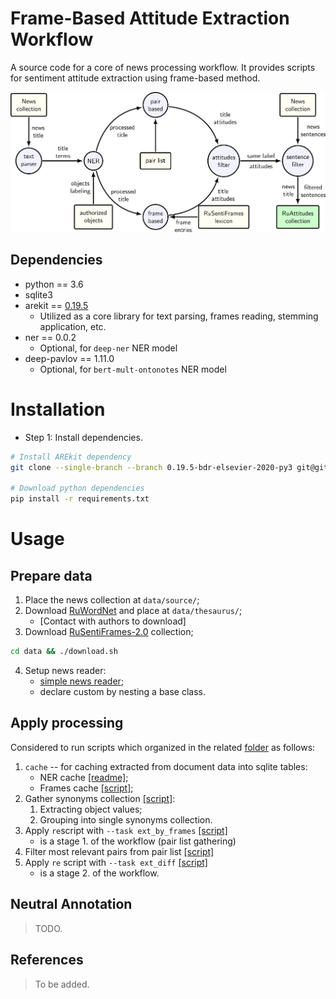# Frame-Based Attitude Extraction Workflow

A source code for a core of news processing workflow.
It provides scripts for sentiment attitude extraction using frame-based method.

![](logo.png)


## Dependencies

* python == 3.6
* sqlite3
* arekit == [0.19.5](https://github.com/nicolay-r/AREkit/tree/0.19.5-bdr-elsevier-2020-py3)
    * Utilized as a core library for text parsing, frames reading, stemming application, etc.
* ner == 0.0.2 
    * Optional, for `deep-ner` NER model
* deep-pavlov == 1.11.0 
    * Optional, for `bert-mult-ontonotes` NER model
    
# Installation

* Step 1: Install dependencies.
``` bash
# Install AREkit dependency
git clone --single-branch --branch 0.19.5-bdr-elsevier-2020-py3 git@github.com:nicolay-r/AREkit.git core

# Download python dependencies
pip install -r requirements.txt
```
    
# Usage 

## Prepare data

1. Place the news collection at `data/source/`;
2. Download [RuWordNet](https://ruwordnet.ru/en/) and place at `data/thesaurus/`;
    - [Contact with authors to download]
3. Download [RuSentiFrames-2.0](https://github.com/nicolay-r/RuSentiFrames) collection;
```bash
cd data && ./download.sh
```
4. Setup news reader:
    - [simple news reader](texts/readers/simple.py);
    - declare custom by nesting a base class.

## Apply processing

Considered to run scripts which organized in the related [folder](scripts) as follows:
1. `cache`  -- for caching extracted from document data into sqlite tables:
    * NER cache [[readme]](scripts/cache/ner/README.md);
    * Frames cache [[script]]();
2. Gather synonyms collection [[script]](step2_cache_synonyms.sh):
    1. Extracting object values;
    2. Grouping into single synonyms collection.
3. Apply `re`script with `--task ext_by_frames` [[script]](step3_exatract_pairs.sh)
    * is a stage 1. of the workflow (pair list gathering)
4. Filter most relevant pairs from pair list [[script]](step4_filter_pairs.sh)
5. Apply `re` script with `--task ext_diff` [[script]](step5_extract_attitudes.sh)
    * is a stage 2. of the workflow.
    
## Neutral Annotation
> TODO.

## References
> To be added.
